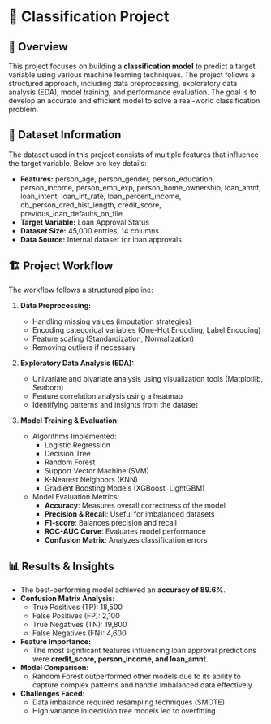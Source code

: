 # 📌 Classification Project

## 📖 Overview
This project focuses on building a **classification model** to predict a target variable using various machine learning techniques. The project follows a structured approach, including data preprocessing, exploratory data analysis (EDA), model training, and performance evaluation. The goal is to develop an accurate and efficient model to solve a real-world classification problem.

## 📂 Dataset Information
The dataset used in this project consists of multiple features that influence the target variable. Below are key details:
- **Features:** person_age, person_gender, person_education, person_income, person_emp_exp, person_home_ownership, loan_amnt, loan_intent, loan_int_rate, loan_percent_income, cb_person_cred_hist_length, credit_score, previous_loan_defaults_on_file
- **Target Variable:** Loan Approval Status
- **Dataset Size:** 45,000 entries, 14 columns
- **Data Source:** Internal dataset for loan approvals

## 🏗️ Project Workflow
The workflow follows a structured pipeline:
1. **Data Preprocessing:**
   - Handling missing values (imputation strategies)
   - Encoding categorical variables (One-Hot Encoding, Label Encoding)
   - Feature scaling (Standardization, Normalization)
   - Removing outliers if necessary
   
2. **Exploratory Data Analysis (EDA):**
   - Univariate and bivariate analysis using visualization tools (Matplotlib, Seaborn)
   - Feature correlation analysis using a heatmap
   - Identifying patterns and insights from the dataset
   
3. **Model Training & Evaluation:**
   - Algorithms Implemented:
     - Logistic Regression
     - Decision Tree
     - Random Forest
     - Support Vector Machine (SVM)
     - K-Nearest Neighbors (KNN)
     - Gradient Boosting Models (XGBoost, LightGBM)
   - Model Evaluation Metrics:
     - **Accuracy**: Measures overall correctness of the model
     - **Precision & Recall**: Useful for imbalanced datasets
     - **F1-score**: Balances precision and recall
     - **ROC-AUC Curve**: Evaluates model performance
     - **Confusion Matrix**: Analyzes classification errors

## 📊 Results & Insights
- The best-performing model achieved an **accuracy of 89.6%**.
- **Confusion Matrix Analysis:**
  - True Positives (TP): 18,500
  - False Positives (FP): 2,100
  - True Negatives (TN): 19,800
  - False Negatives (FN): 4,600
- **Feature Importance:**
  - The most significant features influencing loan approval predictions were **credit_score, person_income, and loan_amnt**.
- **Model Comparison:**
  - Random Forest outperformed other models due to its ability to capture complex patterns and handle imbalanced data effectively.
- **Challenges Faced:**
  - Data imbalance required resampling techniques (SMOTE)
  - High variance in decision tree models led to overfitting
